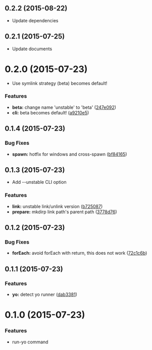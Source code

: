 <a name="0.2.2"></a>
## 0.2.2 (2015-08-22)

* Update dependencies


<a name="0.2.1"></a>
## 0.2.1 (2015-07-25)

* Update documents


<a name="0.2.0"></a>
# 0.2.0 (2015-07-23)

* Use symlink strategy (beta) becomes default!


### Features

* **beta:** change name 'unstable' to 'beta' ([247e092](https://github.com/pandawing/node-run-yo/commit/247e092))
* **cli:** beta becomes default! ([a9210e5](https://github.com/pandawing/node-run-yo/commit/a9210e5))



<a name="0.1.4"></a>
## 0.1.4 (2015-07-23)


### Bug Fixes

* **spawn:** hotfix for windows and cross-spawn ([bf84165](https://github.com/pandawing/node-run-yo/commit/bf84165))



<a name="0.1.3"></a>
## 0.1.3 (2015-07-23)

* Add --unstable CLI option

### Features

* **link:** unstable link/unlink version ([b725087](https://github.com/pandawing/node-run-yo/commit/b725087))
* **prepare:** mkdirp link path's parent path ([3778d76](https://github.com/pandawing/node-run-yo/commit/3778d76))



<a name="0.1.2"></a>
## 0.1.2 (2015-07-23)


### Bug Fixes

* **forEach:** avoid forEach with return, this does not work ([72c1c6b](https://github.com/pandawing/node-run-yo/commit/72c1c6b))



<a name="0.1.1"></a>
## 0.1.1 (2015-07-23)


### Features

* **yo:** detect yo runner ([dab3381](https://github.com/pandawing/node-run-yo/commit/dab3381))



<a name="0.1.0"></a>
# 0.1.0 (2015-07-23)


### Features

* run-yo command
